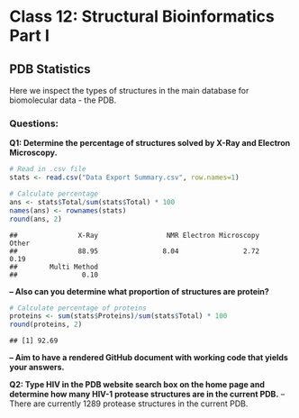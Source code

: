 Class 12: Structural Bioinformatics Part I
================

## PDB Statistics

Here we inspect the types of structures in the main database for
biomolecular data - the PDB.

### Questions:

**Q1: Determine the percentage of structures solved by X-Ray and
Electron Microscopy.**

``` r
# Read in .csv file  
stats <- read.csv("Data Export Summary.csv", row.names=1)

# Calculate percentage
ans <- stats$Total/sum(stats$Total) * 100
names(ans) <- rownames(stats)
round(ans, 2)
```

    ##               X-Ray                 NMR Electron Microscopy               Other 
    ##               88.95                8.04                2.72                0.19 
    ##        Multi Method 
    ##                0.10

**– Also can you determine what proportion of structures are protein?**

``` r
# Calculate percentage of proteins
proteins <- sum(stats$Proteins)/sum(stats$Total) * 100
round(proteins, 2)
```

    ## [1] 92.69

**– Aim to have a rendered GitHub document with working code that yields
your answers.**

**Q2: Type HIV in the PDB website search box on the home page and
determine how many HIV-1 protease structures are in the current PDB.** –
There are currently 1289 protease structures in the current PDB.
